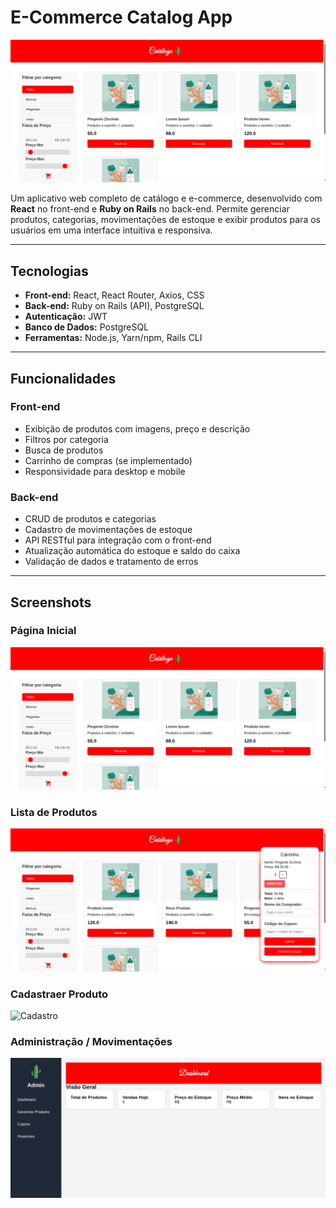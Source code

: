 # E-Commerce Catalog App

![Banner](./assets/banner.png) <!-- Coloque aqui uma imagem de destaque do projeto -->

Um aplicativo web completo de catálogo e e-commerce, desenvolvido com **React** no front-end e **Ruby on Rails** no back-end. Permite gerenciar produtos, categorias, movimentações de estoque e exibir produtos para os usuários em uma interface intuitiva e responsiva.

---

## Tecnologias

- **Front-end:** React, React Router, Axios, CSS
- **Back-end:** Ruby on Rails (API), PostgreSQL
- **Autenticação:** JWT
- **Banco de Dados:** PostgreSQL
- **Ferramentas:** Node.js, Yarn/npm, Rails CLI

---

## Funcionalidades

### Front-end
- Exibição de produtos com imagens, preço e descrição
- Filtros por categoria
- Busca de produtos
- Carrinho de compras (se implementado)
- Responsividade para desktop e mobile

### Back-end
- CRUD de produtos e categorias
- Cadastro de movimentações de estoque
- API RESTful para integração com o front-end
- Atualização automática do estoque e saldo do caixa
- Validação de dados e tratamento de erros

---


## Screenshots

### Página Inicial
![Home](./assets/banner.png)

### Lista de Produtos
![Lista de Produtos](./assets/produtos.png)

### Cadastraer  Produto
![Cadastro](./assets/detalhes_produto.png)

### Administração / Movimentações
![Admin](./assets/admin.png)
